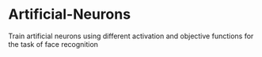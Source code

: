 # Artificial-Neurons
 Train artificial neurons using different activation and objective functions for the task of face recognition
